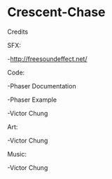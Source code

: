 # Crescent-Chase

Credits

SFX:

-http://freesoundeffect.net/
  
Code:

-Phaser Documentation

-Phaser Example

-Victor Chung
 
Art:

-Victor Chung
  
Music:

-Victor Chung
